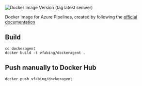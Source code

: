 ![Docker Image Version (tag latest semver)](https://img.shields.io/docker/v/vfabing/dockeragent/latest)

Docker image for Azure Pipelines, created by following the [official documentation](https://docs.microsoft.com/en-us/azure/devops/pipelines/agents/docker?view=azure-devops#create-and-build-the-dockerfile-1)

## Build

`cd dockeragent`  
`docker build -t vfabing/dockeragent .`

## Push manually to Docker Hub

`docker push vfabing/dockeragent`

